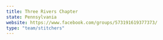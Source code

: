 ```yaml
---
title: Three Rivers Chapter
state: Pennsylvania
website: https://www.facebook.com/groups/573191619377373/
type: "team/stitchers"
---
```

